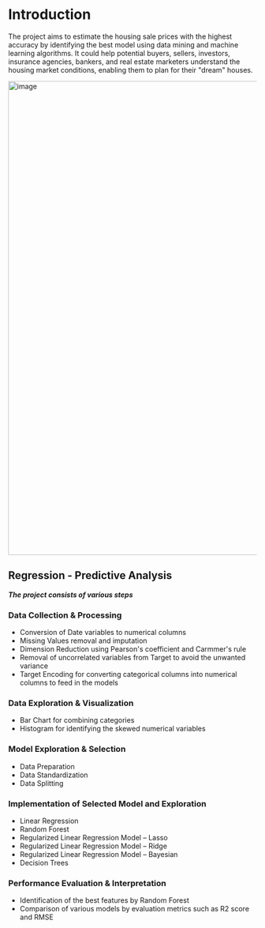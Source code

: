 # Introduction
The project aims to estimate the housing sale prices with the highest accuracy by identifying the best model using data mining and machine learning algorithms. It could help potential buyers, sellers, investors, insurance agencies, bankers, and real estate marketers understand the housing market conditions, enabling them to plan for their "dream" houses. 

<img width="960" alt="image" src="https://github.com/unnatighodki/DataMining-Housing-Sale-Price-Prediction/assets/37828502/02c3a4ad-31bb-4c81-9823-3780e691c669">


## Regression - Predictive Analysis

***The project consists of various steps***

### Data Collection & Processing

   - Conversion of Date variables to numerical columns
   - Missing Values removal and imputation
   - Dimension Reduction using Pearson's coefficient and Carmmer's rule
   - Removal of uncorrelated variables from Target to avoid the unwanted variance
   - Target Encoding for converting categorical columns into numerical columns to feed in the models

### Data Exploration & Visualization
 
   - Bar Chart for combining categories
   - Histogram for identifying the skewed numerical variables

### Model Exploration & Selection
 
  - Data Preparation
  - Data Standardization
  - Data Splitting

### Implementation of Selected Model and Exploration

   - Linear Regression
   - Random Forest
   - Regularized Linear Regression Model – Lasso
   - Regularized Linear Regression Model – Ridge
   - Regularized Linear Regression Model – Bayesian
   - Decision Trees

### Performance Evaluation & Interpretation

   - Identification of the best features by Random Forest
   - Comparison of various models by evaluation metrics such as R2 score and RMSE
